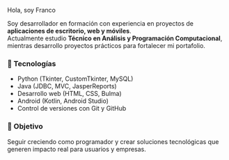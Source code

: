  Hola, soy Franco

Soy desarrollador en formación con experiencia en proyectos de **aplicaciones de escritorio, web y móviles**.  
Actualmente estudio **Técnico en Análisis y Programación Computacional**, mientras desarrollo proyectos prácticos para fortalecer mi portafolio.  

### 🔧 Tecnologías
- Python (Tkinter, CustomTkinter, MySQL)  
- Java (JDBC, MVC, JasperReports)  
- Desarrollo web (HTML, CSS, Bulma)  
- Android (Kotlin, Android Studio)  
- Control de versiones con Git y GitHub  

### 🎯 Objetivo
Seguir creciendo como programador y crear soluciones tecnológicas que generen impacto real para usuarios y empresas.  
